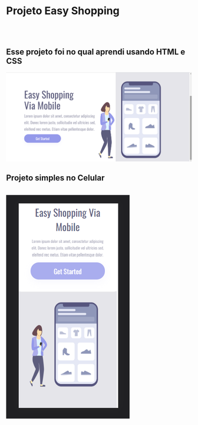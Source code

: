 <h1> Projeto Easy Shopping</h1>
<br>
<br>

<h2>Esse projeto foi no qual aprendi usando HTML e CSS</h2>

<img src="https://github.com/edmarrobaina07/Projeto-Responsivo-Easy-Shopping/blob/main/assets/tela%201.png?raw=true">

<br>

<h2>Projeto simples no Celular</h2>

<br>
<img src="https://github.com/edmarrobaina07/Projeto-Responsivo-Easy-Shopping/blob/main/assets/tela%202.png?raw=true">

